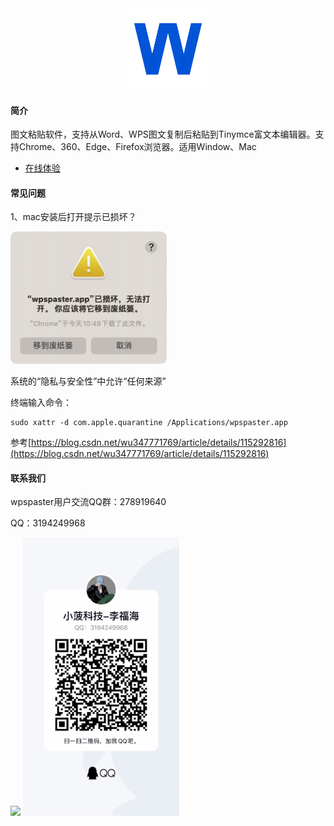 <div align="center">
  <img width="130" height="130" src="./img/wpspaster-logo.png">
</div>

#### 简介

图文粘贴软件，支持从Word、WPS图文复制后粘贴到Tinymce富文本编辑器。支持Chrome、360、Edge、Firefox浏览器。适用Window、Mac

- [在线体验](http://xoobom.com:8020/#/rich-text-editor/tinymce) 

#### 常见问题

1、mac安装后打开提示已损坏？

<div>
  <img width="250" src="./img/已损坏提示.jpeg">
</div>

系统的“隐私与安全性”中允许“任何来源”

终端输入命令：

```
sudo xattr -d com.apple.quarantine /Applications/wpspaster.app
```

参考[https://blog.csdn.net/wu347771769/article/details/115292816](https://blog.csdn.net/wu347771769/article/details/115292816)

#### 联系我们

wpspaster用户交流QQ群：278919640

QQ：3194249968

<div>
  <img width="250" src="./img/QQ群.jpeg">
  <img width="250" src="./img/QQ.jpg">
</div>
